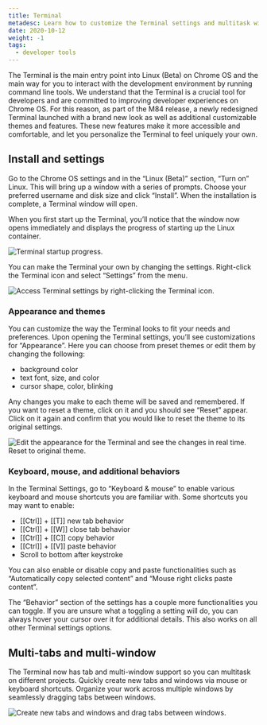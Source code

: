 ```yaml
---
title: Terminal
metadesc: Learn how to customize the Terminal settings and multitask with multi-tab support.
date: 2020-10-12
weight: -1
tags:
  - developer tools
---
```


The Terminal is the main entry point into Linux (Beta) on Chrome OS and the main way for you to interact with the development environment by running command line tools. We understand that the Terminal is a crucial tool for developers and are committed to improving developer experiences on Chrome OS. For this reason, as part of the M84 release, a newly redesigned Terminal launched with a brand new look as well as additional customizable themes and features. These new features make it more accessible and comfortable, and let you personalize the Terminal to feel uniquely your own.

## Install and settings

Go to the Chrome OS settings and in the “Linux (Beta)” section, “Turn on” Linux. This will bring up a window with a series of prompts. Choose your preferred username and disk size and click “Install”. When the installation is complete, a Terminal window will open.

When you first start up the Terminal, you’ll notice that the window now opens immediately and displays the progress of starting up the Linux container.

![Terminal startup progress.](/images/productivity/terminal-startup.gif)

You can make the Terminal your own by changing the settings. Right-click the Terminal icon and select “Settings” from the menu.

![Access Terminal settings by right-clicking the Terminal icon.](/images/productivity/terminal-settings.png)

### Appearance and themes

You can customize the way the Terminal looks to fit your needs and preferences. Upon opening the Terminal settings, you’ll see customizations for “Appearance”. Here you can choose from preset themes or edit them by changing the following:

- background color
- text font, size, and color
- cursor shape, color, blinking

Any changes you make to each theme will be saved and remembered. If you want to reset a theme, click on it and you should see “Reset” appear. Click on it again and confirm that you would like to reset the theme to its original settings.

![Edit the appearance for the Terminal and see the changes in real time. Reset to original theme.](/images/productivity/terminal-change-appearance.gif)

### Keyboard, mouse, and additional behaviors

In the Terminal Settings, go to “Keyboard & mouse” to enable various keyboard and mouse shortcuts you are familiar with. Some shortcuts you may want to enable:

- [[Ctrl]] + [[T]] new tab behavior
- [[Ctrl]] + [[W]] close tab behavior
- [[Ctrl]] + [[C]] copy behavior
- [[Ctrl]] + [[V]] paste behavior
- Scroll to bottom after keystroke

You can also enable or disable copy and paste functionalities such as “Automatically copy selected content” and “Mouse right clicks paste content”.

The “Behavior” section of the settings has a couple more functionalities you can toggle. If you are unsure what a toggling a setting will do, you can always hover your cursor over it for additional details. This also works on all other Terminal settings options.

## Multi-tabs and multi-window

The Terminal now has tab and multi-window support so you can multitask on different projects. Quickly create new tabs and windows via mouse or keyboard shortcuts. Organize your work across multiple windows by seamlessly dragging tabs between windows.

![Create new tabs and windows and drag tabs between windows.](/images/productivity/terminal-multitabs.gif)

